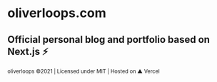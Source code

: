 # oliverloops.com

## Official personal blog and portfolio based on Next.js ⚡️

<small>oliverloops ©2021 | Licensed under MIT | Hosted on ▲&nbsp;Vercel</small>
